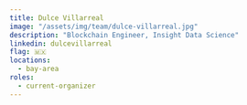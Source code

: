 ```yaml
---
title: Dulce Villarreal
image: "/assets/img/team/dulce-villarreal.jpg"
description: "Blockchain Engineer, Insight Data Science"
linkedin: dulcevillarreal
flag: 🇲🇽
locations:
  - bay-area
roles:
  - current-organizer
---
```

